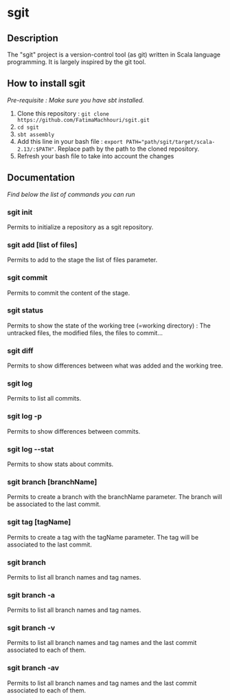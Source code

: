 # sgit

## Description
The "sgit" project is a version-control tool (as git) written in Scala language programming. It is largely inspired by the git tool.

## How to install sgit

*Pre-requisite : Make sure you have sbt installed.*

1. Clone this repository : `git clone https://github.com/FatimaMachhouri/sgit.git`
2. `cd sgit`
3. `sbt assembly`
4. Add this line in your bash file : `export PATH="path/sgit/target/scala-2.13/:$PATH"`. Replace path by the path to the cloned repository. 
5. Refresh your bash file to take into account the changes


## Documentation
*Find below the list of commands you can run*

### sgit init
Permits to initialize a repository as a sgit repository.
### sgit add [list of files]
Permits to add to the stage the list of files parameter.
### sgit commit
Permits to commit the content of the stage.
### sgit status
Permits to show the state of the working tree (=working directory) : The untracked files, the modified files, the files to commit...
### sgit diff
Permits to show differences between what was added and the working tree.
### sgit log
Permits to list all commits.
### sgit log -p
Permits to show differences between commits.
### sgit log --stat
Permits to show stats about commits.
### sgit branch [branchName]
Permits to create a branch with the branchName parameter. The branch will be associated to the last commit.
### sgit tag [tagName]
Permits to create a tag with the tagName parameter. The tag will be associated to the last commit.
### sgit branch
Permits to list all branch names and tag names.
### sgit branch -a
Permits to list all branch names and tag names.
### sgit branch -v
Permits to list all branch names and tag names and the last commit associated to each of them.
### sgit branch -av
Permits to list all branch names and tag names and the last commit associated to each of them.

